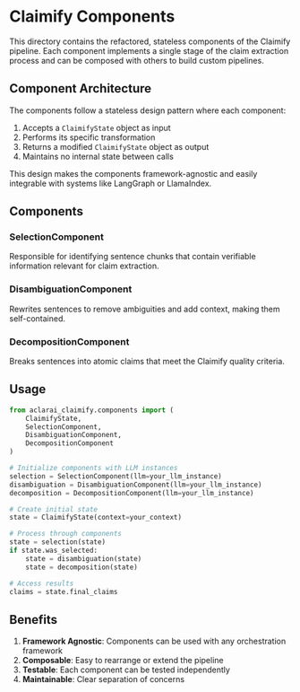 # Claimify Components

This directory contains the refactored, stateless components of the Claimify pipeline. Each component implements a single stage of the claim extraction process and can be composed with others to build custom pipelines.

## Component Architecture

The components follow a stateless design pattern where each component:

1. Accepts a `ClaimifyState` object as input
2. Performs its specific transformation
3. Returns a modified `ClaimifyState` object as output
4. Maintains no internal state between calls

This design makes the components framework-agnostic and easily integrable with systems like LangGraph or LlamaIndex.

## Components

### SelectionComponent
Responsible for identifying sentence chunks that contain verifiable information relevant for claim extraction.

### DisambiguationComponent
Rewrites sentences to remove ambiguities and add context, making them self-contained.

### DecompositionComponent
Breaks sentences into atomic claims that meet the Claimify quality criteria.

## Usage

```python
from aclarai_claimify.components import (
    ClaimifyState,
    SelectionComponent,
    DisambiguationComponent,
    DecompositionComponent
)

# Initialize components with LLM instances
selection = SelectionComponent(llm=your_llm_instance)
disambiguation = DisambiguationComponent(llm=your_llm_instance)
decomposition = DecompositionComponent(llm=your_llm_instance)

# Create initial state
state = ClaimifyState(context=your_context)

# Process through components
state = selection(state)
if state.was_selected:
    state = disambiguation(state)
    state = decomposition(state)

# Access results
claims = state.final_claims
```

## Benefits

1. **Framework Agnostic**: Components can be used with any orchestration framework
2. **Composable**: Easy to rearrange or extend the pipeline
3. **Testable**: Each component can be tested independently
4. **Maintainable**: Clear separation of concerns